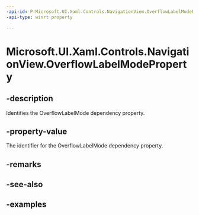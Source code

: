 ```yaml
---
-api-id: P:Microsoft.UI.Xaml.Controls.NavigationView.OverflowLabelModeProperty
-api-type: winrt property

---
```

<!-- Property syntax.
public DependencyProperty OverflowLabelModeProperty { get; }
-->

# Microsoft.UI.Xaml.Controls.NavigationView.OverflowLabelModeProperty


## -description

Identifies the OverflowLabelMode dependency property.


## -property-value

The identifier for the OverflowLabelMode dependency property.


## -remarks


## -see-also


## -examples


